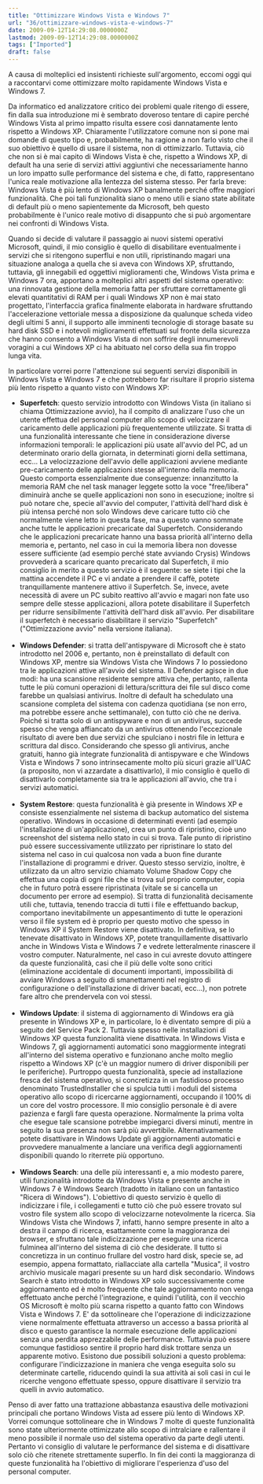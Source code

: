 ```yaml
---
title: "Ottimizzare Windows Vista e Windows 7"
url: "36/ottimizzare-windows-vista-e-windows-7"
date: 2009-09-12T14:29:08.0000000Z
lastmod: 2009-09-12T14:29:08.0000000Z
tags: ["Imported"]
draft: false
---
```

<p>A causa di molteplici ed insistenti richieste sull'argomento, eccomi oggi qui a raccontarvi come ottimizzare molto rapidamente Windows Vista e Windows 7.</p>
<p>Da informatico ed analizzatore critico dei problemi quale ritengo di essere, fin dalla sua introduzione mi è sembrato doveroso tentare di capire perché Windows Vista al primo impatto risulta essere così dannatamente lento rispetto a Windows XP. Chiaramente l'utilizzatore comune non si pone mai domande di questo tipo e, probabilmente, ha ragione a non farlo visto che il suo obiettivo è quello di usare il sistema, non di ottimizzarlo. Tuttavia, ciò che non si è mai capito di Windows Vista è che, rispetto a Windows XP, di default ha una serie di servizi attivi aggiuntivi che necessariamente hanno un loro impatto sulle performance del sistema e che, di fatto, rappresentano l'unica reale motivazione alla lentezza del sistema stesso. Per farla breve: Windows Vista è più lento di Windows XP banalmente perché offre maggiori funzionalità. Che poi tali funzionalità siano o meno utili e siano state abilitate di default più o meno sapientemente da Microsoft, beh questo probabilmente è l'unico reale motivo di disappunto che si può argomentare nei confronti di Windows Vista.</p>
<p>Quando si decide di valutare il passaggio ai nuovi sistemi operativi Microsoft, quindi, il mio consiglio è quello di disabilitare eventualmente i servizi che si ritengono superflui e non utili, ripristinando magari una situazione analoga a quella che si aveva con Windows XP, sfruttando, tuttavia, gli innegabili ed oggettivi miglioramenti che, Windows Vista prima e Windows 7 ora, apportano a molteplici altri aspetti del sistema operativo: una rinnovata gestione della memoria fatta per sfruttare correttamente gli elevati quantitativi di RAM per i quali Windows XP non è mai stato progettato, l'interfaccia grafica finalmente elaborata in hardware sfruttando l'accelerazione vettoriale messa a disposizione da qualunque scheda video degli ultimi 5 anni, il supporto alle imminenti tecnologie di storage basate su hard disk SSD e i notevoli miglioramenti effettuati sul fronte della sicurezza che hanno consento a Windows Vista di non soffrire degli innumerevoli voragini a cui Windows XP ci ha abituato nel corso della sua fin troppo lunga vita.</p>
<p>In particolare vorrei porre l'attenzione sui seguenti servizi disponibili in Windows Vista e Windows 7 e che potrebbero far risultare il proprio sistema più lento rispetto a quanto visto con Windows XP:</p>
<ul>
    <li><strong>Superfetch</strong>: questo servizio introdotto con Windows Vista (in italiano si chiama Ottimizzazione avvio), ha il compito di analizzare l'uso che un utente effettua del personal computer allo scopo di velocizzare il caricamento delle applicazioni più frequentemente utilizzate. Si tratta di una funzionalità interessante che tiene in considerazione diverse informazioni temporali: le applicazioni più usate all'avvio del PC, ad un determinato orario della giornata, in determinati giorni della settimana, ecc... La velocizzazione dell'avvio delle applicazioni avviene mediante pre-caricamento delle applicazioni stesse all'interno della memoria. Questo comporta essenzialmente due conseguenze: innanzitutto la memoria RAM che nel task manager leggete sotto la voce "free/libera" diminuirà anche se quelle applicazioni non sono in esecuzione; inoltre si può notare che, specie all'avvio del computer, l'attività dell'hard disk è più intensa perché non solo Windows deve caricare tutto ciò che normalmente viene letto in questa fase, ma a questo vanno sommate anche tutte le applicazioni precaricate dal Superfetch. Considerando che le applicazioni precaricate hanno una bassa priorità all'interno della memoria e, pertanto, nel caso in cui la memoria libera non dovesse essere sufficiente (ad esempio perché state avviando Crysis) Windows provvederà a scaricare quanto precaricato dal Superfetch, il mio consiglio in merito a questo servizio è il seguente: se siete i tipi che la mattina accendete il PC e vi andate a prendere il caffè, potete tranquillamente mantenere attivo il Superfetch. Se, invece, avete necessità di avere un PC subito reattivo all'avvio e magari non fate uso sempre delle stesse applicazioni, allora potete disabilitare il Superfetch per ridurre sensibilmente l'attività dell'hard disk all'avvio. Per disabilitare il superfetch è necessario disabilitare il servizio "Superfetch" ("Ottimizzazione avvio" nella versione italiana).<br />
     </li>
    <li><strong>Windows Defender</strong>: si tratta dell'antispyware di Microsoft che è stato introdotto nel 2006 e, pertanto, non è preinstallato di default con Windows XP, mentre sia Windows Vista che Windows 7 lo possiedono tra le applicazioni attive all'avvio del sistema. Il Defender agisce in due modi: ha una scansione residente sempre attiva che, pertanto, rallenta tutte le più comuni operazioni di lettura/scrittura dei file sul disco come farebbe un qualsiasi antivirus. Inoltre di default ha schedulato una scansione completa del sistema con cadenza quotidiana (se non erro, ma potrebbe essere anche settimanale), con tutto ciò che ne deriva. Poiché si tratta solo di un antispyware e non di un antivirus, succede spesso che venga affiancato da un antivirus ottenendo l'eccezionale risultato di avere ben due servizi che spulciano i nostri file in lettura e scrittura dal disco. Considerando che spesso gli antivirus, anche gratuiti, hanno già integrate funzionalità di antispyware e che Windows Vista e Windows 7 sono intrinsecamente molto più sicuri grazie all'UAC (a proposito, non vi azzardate a disattivarlo), il mio consiglio è quello di disattivarlo completamente sia tra le applicazioni all'avvio, che tra i servizi automatici.<br />
     </li>
    <li><strong>System Restore</strong>: questa funzionalità è già presente in Windows XP e consiste essenzialmente nel sistema di backup automatico del sistema operativo. Windows in occasione di determinati eventi (ad esempio l'installazione di un'applicazione), crea un punto di ripristino, cioè uno screenshot del sistema nello stato in cui si trova. Tale punto di ripristino può essere successivamente utilizzato per ripristinare lo stato del sistema nel caso in cui qualcosa non vada a buon fine durante l'installazione di programmi e driver. Questo stesso servizio, inoltre, è utilizzato da un altro servizio chiamato Volume Shadow Copy che effettua una copia di ogni file che si trova sul proprio computer, copia che in futuro potrà essere ripristinata (vitale se si cancella un documento per errore ad esempio). Si tratta di funzionalità decisamente utili che, tuttavia, tenendo traccia di tutti i file e effettuando backup, comportano inevitabilmente un appesantimento di tutte le operazioni verso il file system ed è proprio per questo motivo che spesso in Windows XP il System Restore viene disattivato. In definitiva, se lo tenevate disattivato in Windows XP, potete tranquillamente disattivarlo anche in Windows Vista e Windows 7 e vedrete letteralmente rinascere il vostro computer. Naturalmente, nel caso in cui avreste dovuto attingere da queste funzionalità, casi che il più delle volte sono critici (eliminazione accidentale di documenti importanti, impossibilità di avviare Windows a seguito di smanettamenti nel registro di configurazione o dell'installazione di driver bacati, ecc...), non potrete fare altro che prendervela con voi stessi.<br />
     </li>
    <li><strong>Windows Update</strong>: il sistema di aggiornamento di Windows era già presente in Windows XP e, in particolare, lo è diventato sempre di più a seguito del Service Pack 2. Tuttavia spesso nelle installazioni di Windows XP questa funzionalità viene disattivata. In Windows Vista e Windows 7, gli aggiornamenti automatici sono maggiormente integrati all'interno del sistema operativo e funzionano anche molto meglio rispetto a Windows XP (c'è un maggior numero di driver disponibili per le periferiche). Purtroppo questa funzionalità, specie ad installazione fresca del sistema operativo, si concretizza in un fastidioso processo denominato TrustedInstaller che si spulcia tutti i moduli del sistema operativo allo scopo di ricercarne aggiornamenti, occupando il 100% di un core del vostro processore. Il mio consiglio personale è di avere pazienza e fargli fare questa operazione. Normalmente la prima volta che esegue tale scansione potrebbe impiegarci diversi minuti, mentre in seguito la sua presenza non sarà più avvertibile. Alternativamente potete disattivare in Windows Update gli aggiornamenti automatici e provvedere manualmente a lanciare una verifica degli aggiornamenti disponibili quando lo riterrete più opportuno.<br />
     </li>
    <li><strong>Windows Search</strong>: una delle più interessanti e, a mio modesto parere, utili funzionalità introdotte da Windows Vista e presente anche in Windows 7 è Windows Search (tradotto in italiano con un fantastico "Ricera di Windows"). L'obiettivo di questo servizio è quello di indicizzare i file, i collegamenti e tutto ciò che può essere trovato sul vostro file system allo scopo di velocizzarne notevolmente la ricerca. Sia Windows Vista che Windows 7, infatti, hanno sempre presente in alto a destra il campo di ricerca, esattamente come la maggioranza dei browser, e sfruttano tale indicizzazione per eseguire una ricerca fulminea all'interno del sistema di ciò che desiderate. Il tutto si concretizza in un continuo frullare del vostro hard disk, specie se, ad esempio, appena formattato, riallacciate alla cartella "Musica", il vostro archivio musicale magari presente su un hard disk secondario. Windows Search è stato introdotto in Windows XP solo successivamente come aggiornamento ed è molto frequente che tale aggiornamento non venga effettuato anche perché l'integrazione, e quindi l'utilità, con il vecchio OS Microsoft è molto più scarna rispetto a quanto fatto con Windows Vista e Windows 7. E' da sottolineare che l'operazione di indicizzazione viene normalmente effettuata attraverso un accesso a bassa priorità al disco e questo garantisce la normale esecuzione delle applicazioni senza una perdita apprezzabile delle performance. Tuttavia può essere comunque fastidioso sentire il proprio hard disk trottare senza un apparente motivo. Esistono due possibili soluzioni a questo problema: configurare l'indicizzazione in maniera che venga eseguita solo su determinate cartelle, riducendo quindi la sua attività ai soli casi in cui le ricerche vengono effettuate spesso, oppure disattivare il servizio tra quelli in avvio automatico.</li>
</ul>
<p>Penso di aver fatto una trattazione abbastanza esaustiva delle motivazioni principali che portano Windows Vista ad essere più lento di Windows XP. Vorrei comunque sottolineare che in Windows 7 molte di queste funzionalità sono state ulteriormente ottimizzate allo scopo di intralciare e rallentare il meno possibile il normale uso del sistema operativo da parte degli utenti. Pertanto vi consiglio di valutare le performance del sistema e di disattivare solo ciò che ritenete strettamente superflo. In fin dei conti la maggioranza di queste funzionalità ha l'obiettivo di migliorare l'esperienza d'uso del personal computer.</p>